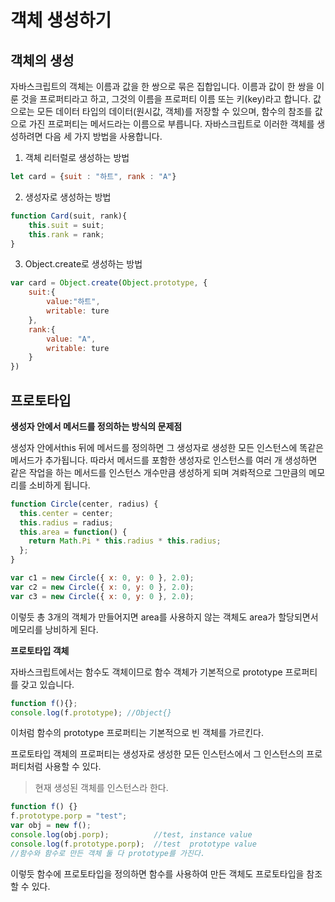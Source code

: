 # 객체 생성하기

## 객체의 생성

자바스크립트의 객체는 이름과 값을 한 쌍으로 묶은 집합입니다. 이름과 값이 한 쌍을 이룬 것을 프로퍼티라고 하고, 그것의 이름을 프로퍼티 이름 또는 키(key)라고 합니다. 값으로는 모든 데이터 타입의 데이터(원시값, 객체)를 저장할 수 있으며, 함수의 참조를 값으로 가진 프로퍼티는 메서드라는 이름으로 부릅니다. 자바스크립트로 이러한 객체를 생성하려면 다음 세 가지 방법을 사용합니다.

1. 객체 리터럴로 생성하는 방법

```javascript
let card = {suit : "하트", rank : "A"}
```

2. 생성자로 생성하는 방법

```javascript
function Card(suit, rank){
    this.suit = suit;
    this.rank = rank;
}
```

3. Object.create로 생성하는 방법

```javascript
var card = Object.create(Object.prototype, {
    suit:{
        value:"하트",
        writable: ture
    },
    rank:{
        value: "A",
        writable: ture
    }
})
```



## 프로토타입

**생성자 안에서 메서드를 정의하는 방식의 문제점**

생성자 안에서this 뒤에 메서드를 정의하면 그 생성자로 생성한 모든 인스턴스에 똑같은 메서드가 추가됩니다. 따라서 메서드를 포함한 생성자로 인스턴스를 여러 개 생성하면 같은 작업을 하는 메서드를 인스턴스 개수만큼 생성하게 되며 겨롸적으로 그만큼의 메모리를 소비하게 됩니다.

```javascript
function Circle(center, radius) {
  this.center = center;
  this.radius = radius;
  this.area = function() {
    return Math.Pi * this.radius * this.radius;
  };
}

var c1 = new Circle({ x: 0, y: 0 }, 2.0);
var c2 = new Circle({ x: 0, y: 0 }, 2.0);
var c3 = new Circle({ x: 0, y: 0 }, 2.0);
```

이렇듯 총 3개의 객체가 만들어지면 area를 사용하지 않는 객체도 area가 할당되면서 메모리를 낭비하게 된다.



**프로토타입 객체**

자바스크립트에서는 함수도 객체이므로 함수 객체가 기본적으로 prototype 프로퍼티를 갖고 있습니다.

```javascript
function f(){};
console.log(f.prototype); //Object{}
```

이처럼 함수의 prototype 프로퍼티는 기본적으로 빈 객체를 가르킨다.



프로토타입 객체의 프로퍼티는 생성자로 생성한 모든 인스턴스에서 그 인스턴스의 프로퍼티처럼 사용할 수 있다.

> 현재 생성된 객체를 인스턴스라 한다.

```javascript
function f() {}
f.prototype.porp = "test";
var obj = new f();	
console.log(obj.porp);			//test, instance value
console.log(f.prototype.porp);	//test	prototype value
//함수와 함수로 만든 객체 둘 다 prototype를 가진다.
```

이렇듯 함수에 프로토타입을 정의하면 함수를 사용하여 만든 객체도 프로토타입을 참조할 수 있다.



